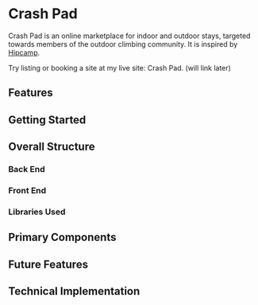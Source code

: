 # Crash Pad

Crash Pad is an online marketplace for indoor and outdoor stays, targeted towards members of the outdoor climbing community. It is inspired by [Hipcamp](https://www.hipcamp.com/en-US).

Try listing or booking a site at my live site: Crash Pad. (will link later)

## Features

## Getting Started

## Overall Structure
### Back End
### Front End
### Libraries Used

## Primary Components

## Future Features

## Technical Implementation
